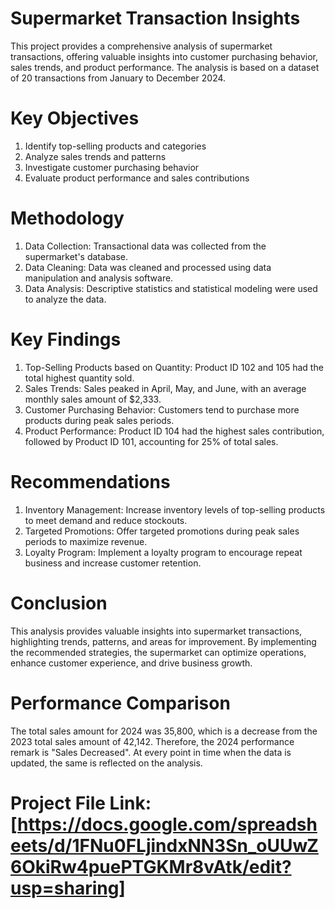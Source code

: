 # Supermarket Transaction Insights
This project provides a comprehensive analysis of supermarket transactions, offering valuable insights into customer purchasing behavior, sales trends, and product performance.
The analysis is based on a dataset of 20 transactions from January to December 2024.

# Key Objectives
1. Identify top-selling products and categories
2. Analyze sales trends and patterns
3. Investigate customer purchasing behavior
4. Evaluate product performance and sales contributions

# Methodology
1. Data Collection: Transactional data was collected from the supermarket's database.
2. Data Cleaning: Data was cleaned and processed using data manipulation and analysis software.
3. Data Analysis: Descriptive statistics and statistical modeling were used to analyze the data.

# Key Findings
1. Top-Selling Products based on Quantity: Product ID 102 and 105 had the total highest quantity sold.
2. Sales Trends: Sales peaked in April, May, and June, with an average monthly sales amount of $2,333.
3. Customer Purchasing Behavior: Customers tend to purchase more products during peak sales periods.
4. Product Performance: Product ID 104 had the highest sales contribution, followed by Product ID 101, accounting for 25% of total sales.

# Recommendations
1. Inventory Management: Increase inventory levels of top-selling products to meet demand and reduce stockouts.
2. Targeted Promotions: Offer targeted promotions during peak sales periods to maximize revenue.
3. Loyalty Program: Implement a loyalty program to encourage repeat business and increase customer retention.

# Conclusion
This analysis provides valuable insights into supermarket transactions, highlighting trends, patterns, and areas for improvement.
By implementing the recommended strategies, the supermarket can optimize operations, enhance customer experience, and drive business growth.

# Performance Comparison
The total sales amount for 2024 was 35,800, which is a decrease from the 2023 total sales amount of 42,142. Therefore, the 2024 performance remark is "Sales Decreased".
At every point in time when the data is updated, the same is reflected on the analysis.

# Project File Link: [https://docs.google.com/spreadsheets/d/1FNu0FLjindxNN3Sn_oUUwZ6OkiRw4puePTGKMr8vAtk/edit?usp=sharing]

